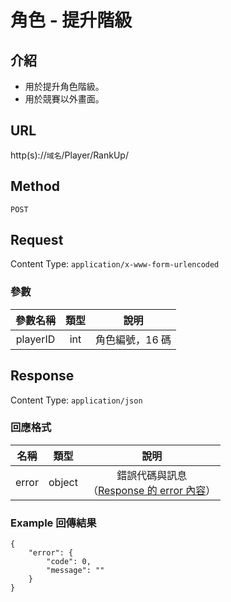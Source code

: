 # 角色 - 提升階級

## 介紹

- 用於提升角色階級。
- 用於競賽以外畫面。

## URL

http(s)://`域名`/Player/RankUp/

## Method

`POST`

## Request

Content Type: `application/x-www-form-urlencoded`

### 參數

| 參數名稱 | 類型 | 說明 |
|:-:|:-:|:-:|
| playerID | int | 角色編號，16 碼 |

## Response

Content Type: `application/json`

### 回應格式

| 名稱 | 類型 | 說明 |
|:-:|:-:|:-:|
| error | object | 錯誤代碼與訊息<br>（[Response 的 error 內容](../response.md#error)） |



### Example 回傳結果
    {
        "error": {
            "code": 0,
            "message": ""
        }
    }   